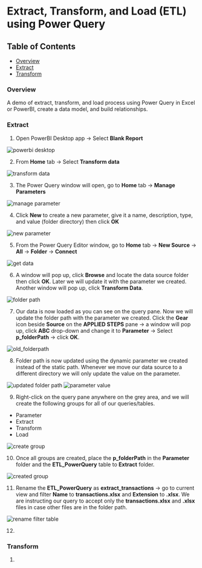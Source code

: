 # Extract, Transform, and Load (ETL) using Power Query

## Table of Contents

- [Overview](#overview)
- [Extract](#extract)
- [Transform](#transform)

### Overview

A demo of extract, transform, and load process using Power Query in Excel or PowerBI, create a data model, and build relationships.

### Extract

1. Open PowerBI Desktop app &#8594; Select **Blank Report**
  >
  ![powerbi desktop](screenshots/powerbi_desktop.jpg)
  >
2. From **Home** tab &#8594; Select **Transform data**
  >
  ![transform data](screenshots/transform_data.jpg)
  >
3. The Power Query window will open, go to **Home** tab &#8594; **Manage Parameters**
  >
  ![manage parameter](screenshots/manage_parameter.jpg)
  >
4. Click **New** to create a new parameter, give it a name, description, type, and value (folder directory) then click **OK**
  >
  ![new parameter](screenshots/new_parameter.jpg)
  >
5. From the Power Query Editor window, go to **Home** tab &#8594; **New Source** &#8594; **All** &#8594; **Folder** &#8594; **Connect**
  >
  ![get data](screenshots/get_data.jpg)
  >
6. A window will pop up, click **Browse** and locate the data source folder then click **OK**. Later we will update it with the parameter we created. Another window will pop up, click **Transform Data**.
  >
  ![folder path](screenshots/folderpath.jpg)
  >
7. Our data is now loaded as you can see on the query pane. Now we will update the folder path with the parameter we created. Click the **Gear** icon beside **Source** on the **APPLIED STEPS** pane &#8594; a window will pop up, click **ABC** drop-down and change it to **Parameter** &#8594; Select **p_folderPath** &#8594; click **OK**.
  >
   ![old_folderpath](screenshots/old_folderpath.jpg)
  >
8. Folder path is now updated using the dynamic parameter we created instead of the static path. Whenever we move our data source to a different directory we will only update the value on the parameter.
  >
  ![updated folder path](screenshots/updated_folderpath.jpg)
  ![parameter value](screenshots/parameter_value.jpg)
  >
9. Right-click on the query pane anywhere on the grey area, and we will create the following groups for all of our queries/tables.
  - Parameter
  - Extract
  - Transform
  - Load
  >
  ![create group](screenshots/create_group.jpg)
  >
10. Once all groups are created, place the **p_folderPath** in the **Parameter** folder and the **ETL_PowerQuery** table to **Extract** folder.
  >
  ![created group](screenshots/created_group.jpg)
  >
11. Rename the **ETL_PowerQuery** as **extract_transactions** &#8594; go to current view and filter **Name** to **transactions.xlsx** and **Extension** to **.xlsx**. We are instructing our query to accept only the **transactions.xlsx** and **.xlsx** files in case other files are in the folder path.
  >
  ![rename filter table](screenshots/rename_filter_table.jpg)
  >
12. 
  
### Transform

1. 
